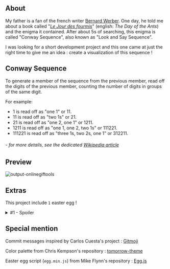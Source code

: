 ## About
My father is a fan of the french writer [Bernard Werber](https://en.wikipedia.org/wiki/Bernard_Werber). One day, he told me about a book called "[*Le Jour des fourmis*](https://en.wikipedia.org/wiki/Le_Jour_des_fourmis)" (english: *The Day of the Ants*)  and the enigma it contained. After about 5s of searching, this enigma is called "Conway Sequence", also known as "Look and Say Sequence".

I was looking for a short development project and this one came at just the right time to give me an idea : create a visualization of this sequence !

## Conway Sequence
To generate a member of the sequence from the previous member, read off the digits of the previous member, counting the number of digits in groups of the same digit.

For example:
* 1 is read off as "one 1" or 11.
* 11 is read off as "two 1s" or 21.
* 21 is read off as "one 2, one 1" or 1211.
* 1211 is read off as "one 1, one 2, two 1s" or 111221.
* 111221 is read off as "three 1s, two 2s, one 1" or 312211.
###### \- *for more details, see the dedicated [Wikipedia article](https://en.wikipedia.org/wiki/Look-and-say_sequence)*

## Preview

![output-onlinegiftools](https://github.com/VydrOz/conway-sequence/assets/61025448/32cacc34-73b5-488a-a48a-5bf65752b169)

## Extras

This project include `1` easter egg  !

<details>
<summary>#1 - Spoiler</summary>

> If you type "bernardwerber" (*Bernard Werber*), all the digits turn into ants. 
> This refers to his book *Le Jour des **fourmis***".
>
> ![image](https://github.com/VydrOz/conway-sequence/assets/61025448/849048a3-c6dc-44ba-9a28-7eed5275182f)

</details>

## Special mention

Commit messages inspired by Carlos Cuesta's project : [Gitmoji](https://gitmoji.dev)

Color palette from Chris Kempson's repository : [tomorrow-theme](https://github.com/chriskempson/tomorrow-theme)

Easter egg script (`egg.min.js`) from Mike Flynn's repository : [Egg.js](https://github.com/mikeflynn/egg.js)